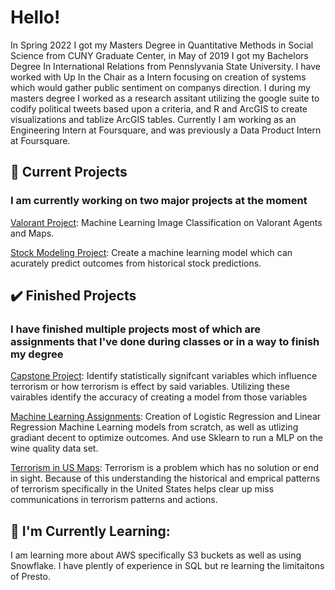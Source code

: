 # Hello!


In Spring 2022 I got my Masters Degree in Quantitative Methods in Social Science from CUNY Graduate Center, in May of 2019 I got my Bachelors Degree In International Relations from Pennslyvania State University. I have worked with Up In the Chair as a Intern focusing on creation of systems which would gather public sentiment on companys direction. I during my masters degree I worked as a research assitant utilizing the google suite to codify political tweets based upon a criteria, and R and ArcGIS to create visualizations and tablize ArcGIS tables. Currently I am working as an Engineering Intern at Foursquare, and was previously a Data Product Intern at Foursquare. 


## 🔭 Current Projects 

### I am currently working on two major projects at the moment


[Valorant Project](https://github.com/scottbamfordJ/Valorant): Machine Learning Image Classification on Valorant Agents and Maps.  

[Stock Modeling Project](Stock_Modeling_Program): Create a machine learning model which can acurately predict outcomes from historical stock predictions. 

## :heavy_check_mark: Finished Projects 

### I have finished multiple projects most of which are assignments that I've done during classes or in a way to finish my degree


[Capstone Project](https://github.com/scottbamfordJ/Terrorism-Capstone-Models): Identify statistically signifcant variables which influence terrorism or how terrorism is effect by said variables. Utilizing these vairables identify the accuracy of creating a model from those variables

[Machine Learning Assignments](https://github.com/scottbamfordJ/Machine-Learning): Creation of Logistic Regression and Linear Regression Machine Learning models from scratch, as well as utlizing gradiant decent to optimize outcomes. And use Sklearn to run a MLP on the wine quality data set. 

[Terrorism in US Maps](https://github.com/scottbamfordJ/Data_Visualization_Project): Terrorism is a problem which has no solution or end in sight. Because of this understanding the historical and emprical patterns of terrorism specifically in the United States helps clear up miss communications in terrorism patterns and actions. 


## 🌱 I'm Currently Learning: 
I am learning more about AWS specifically S3 buckets as well as using Snowflake. I have plently of experience in SQL but re learning the limitaitons of Presto. 


